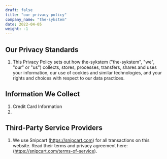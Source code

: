 ```yaml
---
draft: false
title: "our privacy policy"
company_name: "the-sykstem"
date: 2022-04-05
weight: -1
---
```


## Our Privacy Standards
1. This Privacy Policy sets out how the-sykstem ("the-sykstem", "we", "our" or "us") collects, stores, processes, transfers, shares and uses your information, our use of cookies and similar technologies, and your rights and choices with respect to our data practices.

## Information We Collect

1. Credit Card Information
2. 

## Third-Party Service Providers

1. We use Snipcart (https://snipcart.com) for all transactions on this website. Read their terms and privacy agreement here: (https://snipcart.com/terms-of-service).